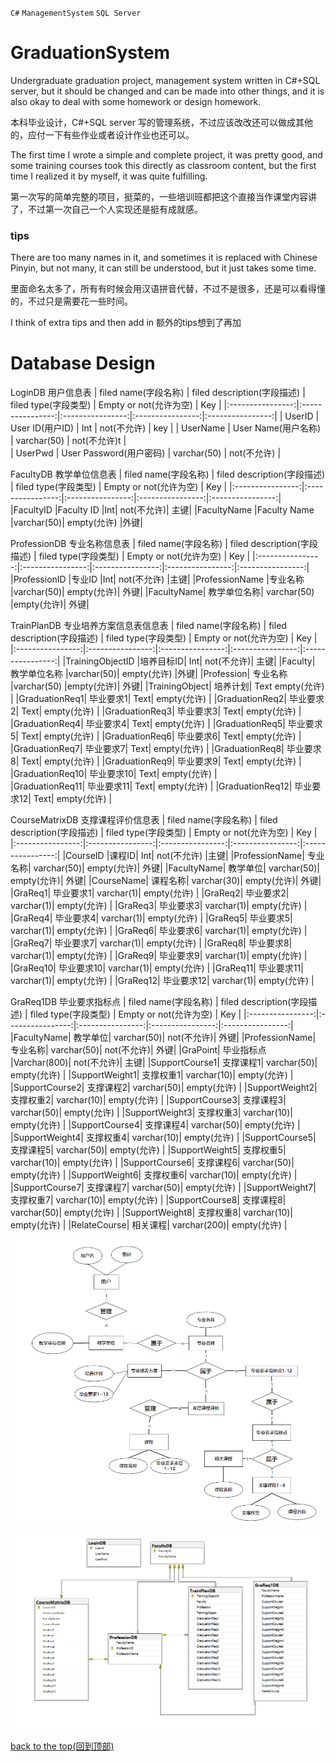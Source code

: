 `C#` `ManagementSystem` `SQL Server` 
# GraduationSystem

Undergraduate graduation project, management system written in C#+SQL server,
but it should be changed and can be made into other things, 
and it is also okay to deal with some homework or design homework.

本科毕业设计，C#+SQL server 写的管理系统，不过应该改改还可以做成其他的，应付一下有些作业或者设计作业也还可以。


The first time I wrote a simple and complete project, it was pretty good, 
and some training courses took this directly as classroom content,
but the first time I realized it by myself, it was quite fulfilling.

第一次写的简单完整的项目，挺菜的，一些培训班都把这个直接当作课堂内容讲了，不过第一次自己一个人实现还是挺有成就感。



### tips
There are too many names in it, and sometimes it is replaced with Chinese Pinyin, but not many, 
it can still be understood, but it just takes some time.

里面命名太多了，所有有时候会用汉语拼音代替，不过不是很多，还是可以看得懂的，不过只是需要花一些时间。

I think of extra tips and then add in
额外的tips想到了再加

# Database Design

LoginDB 用户信息表
| filed name(字段名称)   | filed description(字段描述)   | filed type(字段类型)   | Empty or not(允许为空)   | Key    |
|:----------------:|:----------------:|:----------------:|:----------------:|:----------------:|
| UserID |	User ID(用户ID) |	Int	| not(不允许) |	key |
| UserName | User Name(用户名称) |	varchar(50) |	not(不允许)t |	 
| UserPwd |	User Password(用户密码) |	varchar(50) |	not(不允许)	|  

FacultyDB 教学单位信息表
| filed name(字段名称)   | filed description(字段描述)   | filed type(字段类型)   | Empty or not(允许为空)   | Key    |
|:----------------:|:----------------:|:----------------:|:----------------:|:----------------:|
|FacultyID	|Faculty ID	|Int|	not(不允许)|	主键|
|FacultyName	|Faculty Name	|varchar(50)|	empty(允许)	|外键|

ProfessionDB 专业名称信息表
| filed name(字段名称)   | filed description(字段描述)   | filed type(字段类型)   | Empty or not(允许为空)   | Key    |
|:----------------:|:----------------:|:----------------:|:----------------:|:----------------:|
|ProfessionID	|专业ID	|Int|	not(不允许)	|主键|
|ProfessionName	|专业名称	|varchar(50)|	empty(允许)|	外键|
|FacultyName|	教学单位名称|	varchar(50)	|empty(允许)|	外键|

TrainPlanDB 专业培养方案信息表信息表
| filed name(字段名称)   | filed description(字段描述)   | filed type(字段类型)   | Empty or not(允许为空)   | Key    |
|:----------------:|:----------------:|:----------------:|:----------------:|:----------------:|
|TrainingObjectID	|培养目标ID|	Int|	not(不允许)|	主键|
|Faculty|	教学单位名称	|varchar(50)|	empty(允许)	|外键|
|Profession|	专业名称	|varchar(50)	|empty(允许)|	外键|
|TrainingObject|	培养计划|	Text	empty(允许)	|
|GraduationReq1|  毕业要求1|	Text|	empty(允许)	|
|GraduationReq2|	毕业要求2|	Text|	empty(允许)	|
|GraduationReq3|	毕业要求3|	Text|	empty(允许)	|
|GraduationReq4|	毕业要求4|	Text|	empty(允许)	|
|GraduationReq5|	毕业要求5|	Text|	empty(允许)	|
|GraduationReq6|	毕业要求6|	Text|	empty(允许)	|
|GraduationReq7|	毕业要求7|	Text|	empty(允许)	|
|GraduationReq8|	毕业要求8|	Text|	empty(允许)	|
|GraduationReq9|	毕业要求9|	Text|	empty(允许)	|
|GraduationReq10|	毕业要求10|	Text|	empty(允许)  |	
|GraduationReq11|	毕业要求11|	Text|	empty(允许)	|
|GraduationReq12|	毕业要求12|	Text|	empty(允许)	|

CourseMatrixDB 支撑课程评价信息表
| filed name(字段名称)   | filed description(字段描述)   | filed type(字段类型)   | Empty or not(允许为空)   | Key    |
|:----------------:|:----------------:|:----------------:|:----------------:|:----------------:|
|CourseID	|课程ID|	Int|	not(不允许)	|主键|
|ProfessionName|	专业名称|	varchar(50)|	empty(允许)|	外键|
|FacultyName|	教学单位| varchar(50)|	empty(允许)|	外键|
|CourseName|	课程名称|	varchar(30)|	empty(允许)|	外键|
|GraReq1|	毕业要求1|	varchar(1)|	empty(允许)	|
|GraReq2|	毕业要求2|	varchar(1)|	empty(允许)	|
|GraReq3|	毕业要求3|	varchar(1)|	empty(允许)	|
|GraReq4|	毕业要求4|	varchar(1)|	empty(允许)	|
|GraReq5|	毕业要求5|	varchar(1)|	empty(允许)	|
|GraReq6|	毕业要求6|	varchar(1)|	empty(允许)	|
|GraReq7|	毕业要求7|	varchar(1)|	empty(允许)	|
|GraReq8|	毕业要求8|	varchar(1)|	empty(允许)	|
|GraReq9|	毕业要求9|	varchar(1)|	empty(允许)	|
|GraReq10|	毕业要求10|	varchar(1)|	empty(允许)	|
|GraReq11|	毕业要求11|	varchar(1)|	empty(允许)	|
|GraReq12|	毕业要求12|	varchar(1)|	empty(允许)	|

GraReq1DB 毕业要求指标点
| filed name(字段名称)   | filed description(字段描述)   | filed type(字段类型)   | Empty or not(允许为空)   | Key    |
|:----------------:|:----------------:|:----------------:|:----------------:|:----------------:|
|FacultyName|	教学单位|	varchar(50)|	not(不允许)|	外键|
|ProfessionName| 	专业名称|	varchar(50)|	not(不允许)|	外键|
|GraPoint|	毕业指标点	|Varchar(800)|	not(不允许)|	主键|
|SupportCourse1|	支撑课程1|	varchar(50)|	empty(允许)	|
|SupportWeight1|	支撑权重1|	varchar(10)|	empty(允许)	|
|SupportCourse2|	支撑课程2|	varchar(50)|	empty(允许)	|
|SupportWeight2|	支撑权重2|	varchar(10)|	empty(允许)	|
|SupportCourse3|	支撑课程3|	varchar(50)|	empty(允许)	|
|SupportWeight3|	支撑权重3|	varchar(10)|	empty(允许)	|
|SupportCourse4|	支撑课程4|	varchar(50)|	empty(允许)	|
|SupportWeight4|	支撑权重4|	varchar(10)|	empty(允许)	|
|SupportCourse5|	支撑课程5|	varchar(50)|	empty(允许)	|
|SupportWeight5|	支撑权重5|	varchar(10)|	empty(允许)	|
|SupportCourse6|	支撑课程6|	varchar(50)|	empty(允许)	|
|SupportWeight6|	支撑权重6|	varchar(10)|	empty(允许)	|
|SupportCourse7|	支撑课程7|	varchar(50)|	empty(允许)	|
|SupportWeight7|	支撑权重7|	varchar(10)|  empty(允许)	|
|SupportCourse8|	支撑课程8|	varchar(50)|  empty(允许)	|
|SupportWeight8|	支撑权重8|	varchar(10)|	empty(允许)	|
|RelateCourse|	相关课程|	varchar(200)|	empty(允许)	|





![image](https://github.com/MuYu-X/GraduationSystemManagement/blob/main/E-R%20Diagram.png)
![image](https://github.com/MuYu-X/GraduationSystemManagement/blob/main/relation%20table.png)

[back to the top(回到顶部)](#readme)



